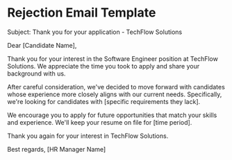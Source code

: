 # Rejection Email Template

Subject: Thank you for your application - TechFlow Solutions

Dear [Candidate Name],

Thank you for your interest in the Software Engineer position at TechFlow Solutions. We appreciate the time you took to apply and share your background with us.

After careful consideration, we've decided to move forward with candidates whose experience more closely aligns with our current needs. Specifically, we're looking for candidates with [specific requirements they lack].

We encourage you to apply for future opportunities that match your skills and experience. We'll keep your resume on file for [time period].

Thank you again for your interest in TechFlow Solutions.

Best regards,
[HR Manager Name]
